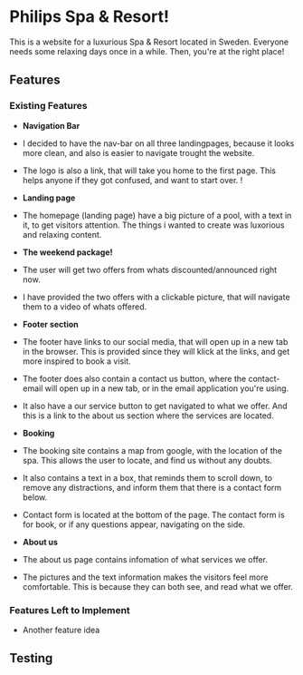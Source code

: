 # Philips Spa & Resort!

This is a website for a luxurious Spa & Resort located in Sweden. Everyone needs some relaxing days once in a while. Then, you're at the right place!

## Features

### Existing Features

- __Navigation Bar__

- I decided to have the nav-bar on all three landingpages, because it looks more clean, and also is easier to navigate trought the website. 
- The logo is also a link, that will take you home to the first page. This helps anyone if they got confused, and want to start over. !

- __Landing page__

- The homepage (landing page) have a big picture of a pool, with a text in it, to get visitors attention. The things i wanted to create was luxorious and relaxing content.

- __The weekend package!__

- The user will get two offers from whats discounted/announced right now.
- I have provided the two offers with a clickable picture, that will navigate them to a video of whats offered. 

- __Footer section__

- The footer have links to our social media, that will open up in a new tab in the browser. This is provided since they will klick at the links, and get more inspired to book a visit.
- The footer does also contain a contact us button, where the contact-email will open up in a new tab, or in the email application you're using.
- It also have a our service button to get navigated to what we offer. And this is a link to the about us section where the services are located.

- __Booking__

- The booking site contains a map from google, with the location of the spa. This allows the user to locate, and find us without any doubts.
- It also contains a text in a box, that reminds them to scroll down, to remove any distractions, and inform them that there is a contact form below.
- Contact form is located at the bottom of the page. The contact form is for book, or if any questions appear, navigating on the side.

- __About us__
- The about us page contains infomation of what services we offer.
- The pictures and the text information makes the visitors feel more comfortable. This is because they can both see, and read what we offer. 

### Features Left to Implement

- Another feature idea

## Testing 
